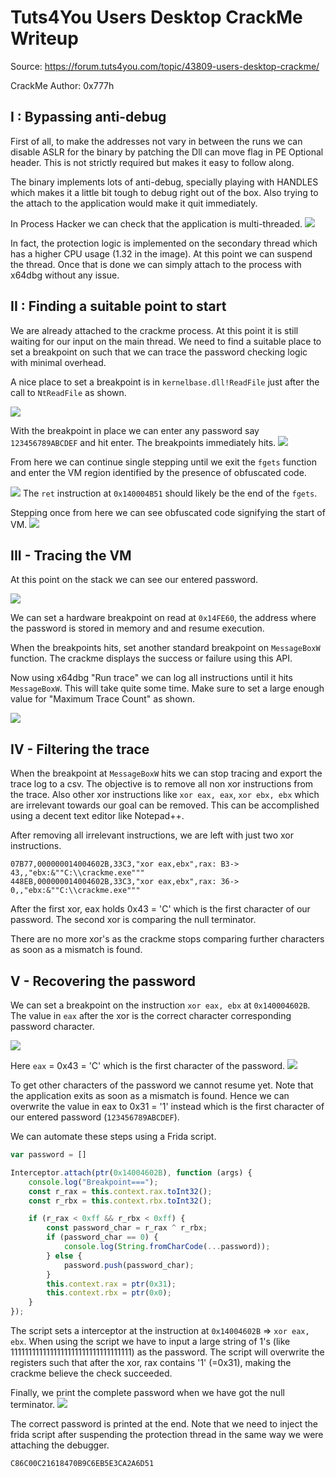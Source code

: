 # Tuts4You Users Desktop CrackMe Writeup

Source: https://forum.tuts4you.com/topic/43809-users-desktop-crackme/

CrackMe Author: 0x777h

## I : Bypassing anti-debug
First of all, to make the addresses not vary in between the runs we can disable ASLR for the binary by patching the Dll can move flag in PE Optional header. This is not strictly required but makes it easy to follow along.

The binary implements lots of anti-debug, specially playing with HANDLES which makes it a little bit tough to debug right out of the box. Also trying to the attach to the application would make it quit immediately.

In Process Hacker  we can check that the application is multi-threaded. 
![](img/1.png)

In fact, the protection logic is implemented on the secondary thread which has a higher CPU usage (1.32 in the image). At this point we can suspend the thread. Once that is done we can simply attach to the process with x64dbg without any issue.

## II : Finding a suitable point to start

We are already attached to the crackme process. At this point it is still waiting for our input on the main thread. We need to find a suitable place to set a breakpoint on such that we can trace the password checking logic with minimal overhead.

A nice place to set a breakpoint is in `kernelbase.dll!ReadFile` just after the call to `NtReadFile` as shown.

![](img/2.png)

With the breakpoint in place we can enter any password say `123456789ABCDEF` and hit enter. The breakpoints immediately hits.
![](img/3.png)

From here we can continue single stepping until we exit the `fgets` function and enter the VM region identified by the presence of obfuscated code.

![](img/4.png)
The `ret` instruction at `0x140004B51` should likely be the end of the `fgets`. 

Stepping once from here we can see obfuscated code signifying the start of VM.
![](img/5.png)

## III - Tracing the VM

At this point on the stack we can see our entered password.

![](img/6.png)

We can set a hardware breakpoint on read at `0x14FE60`, the address where the password is stored in memory and and resume execution.

When the breakpoints hits, set another standard breakpoint on `MessageBoxW` function. The crackme displays the success or failure using this API.

Now using x64dbg "Run trace" we can log all instructions until it hits `MessageBoxW`. This will take quite some time. Make sure to set a large enough value for "Maximum Trace Count" as shown.

![](img/7.png)

## IV - Filtering the trace

When the breakpoint at `MessageBoxW` hits we can stop tracing and export the trace log to a csv. The objective is to remove all non xor instructions from the trace. Also other xor instructions like `xor eax, eax`, `xor ebx, ebx` which are irrelevant towards our goal can be removed. This can be accomplished using a decent text editor like Notepad++.

After removing all irrelevant instructions, we are left with just two xor instructions.
```csv
07B77,000000014004602B,33C3,"xor eax,ebx",rax: B3-> 43,,"ebx:&""C:\\crackme.exe"""
448EB,000000014004602B,33C3,"xor eax,ebx",rax: 36-> 0,,"ebx:&""C:\\crackme.exe"""
```

After the first xor, eax holds 0x43 = 'C' which is the first character of our password.
The second xor is comparing the null terminator.

There are no more xor's as the crackme stops comparing further characters as soon as a mismatch is found.

## V - Recovering the password 

We can set a breakpoint on the instruction `xor eax, ebx` at `0x140004602B`. The value in `eax` after the xor is the correct character corresponding password character.

![](img/8.png)

Here `eax` = 0x43 = 'C' which is the first character of the password.
![](img/9.png)

To get other characters of the password we cannot resume yet. Note that the application exits as soon as a mismatch is found. Hence we can overwrite the value in eax to 0x31 = '1'  instead which is the first character of our entered password (`123456789ABCDEF`).

We can automate these steps using a Frida script.

```js
var password = []

Interceptor.attach(ptr(0x14004602B), function (args) {
	console.log("Breakpoint===");
	const r_rax = this.context.rax.toInt32();
	const r_rbx = this.context.rbx.toInt32();

	if (r_rax < 0xff && r_rbx < 0xff) {
		const password_char = r_rax ^ r_rbx;
		if (password_char == 0) {
			console.log(String.fromCharCode(...password));
		} else {
			password.push(password_char);
		}
		this.context.rax = ptr(0x31);
		this.context.rbx = ptr(0x0);
	}
});
```

The script sets a interceptor at the instruction at `0x14004602B` => `xor eax, ebx`.
When using the script we have to input a large string of 1's (like 1111111111111111111111111111111111) as the password. The script will overwrite the registers such that after the xor, rax contains '1' (=0x31), making the crackme believe the check succeeded.

Finally, we print the complete password when we have got the null terminator.
![](img/10.png)

The correct password is printed at the end. Note that we need to inject the frida script after suspending the protection thread in the same way we were attaching the debugger.

```
C86C00C21618470B9C6EB5E3CA2A6D51
```
